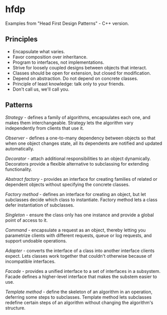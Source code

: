 # hfdp

Examples from "Head First Design Patterns" - C++ version.

## Principles

* Encapsulate what varies.
* Favor composition over inheritance.
* Program to interfaces, not implementations.
* Strive for loosely coupled designs between objects that interact.
* Classes should be open for extension, but closed for modification.
* Depend on abstraction. Do not depend on concrete classes.
* Principle of least knowledge: talk only to your friends.
* Don't call us, we'll call you.

## Patterns

*Strategy* - defines a family of algorithms, encapsulates each one, and makes them interchangeable. Strategy lets the algorithm vary independently from clients that use it.

*Observer* - defines a one-to-many dependency between objects so that when one object changes state, all its dependents are notified and updated automatically.

*Decorator* - attach additional responsibilities to an object dynamically. Decorators provide a flexible alternative to subclassing for extending functionality.

*Abstract factory* - provides an interface for creating families of related or dependent objects without specifying the concrete classes.

*Factory method* - defines an interface for creating an object, but let subclasses decide which class to instantiate. Factory method lets a class defer instantiation of subclasses.

*Singleton* - ensure the class only has one instance and provide a global point of access to it.

*Command* - encapsulate a request as an object, thereby letting you parametrize clients with different requests, queue or log requests, and support undoable operations.

*Adapter* - converts the interface of a class into another interface clients expect. Lets classes work together that couldn't otherwise because of incompatible interfaces.

*Facade* - provides a unified interface to a set of interfaces in a subsystem. Facade defines a higher-level interface that makes the substem easier to use.

*Template method* - define the skeleton of an algorithm in an operation, deferring some steps to subclasses. Template method lets subclasses redefine certain steps of an algorithm without changing the algorithm's structure.

